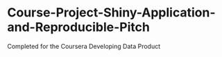 # Course-Project-Shiny-Application-and-Reproducible-Pitch
Completed for the Coursera Developing Data Product
